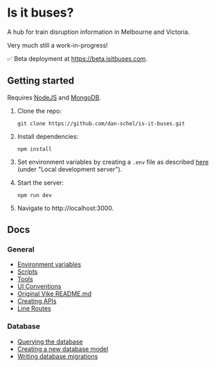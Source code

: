 # Is it buses?

A hub for train disruption information in Melbourne and Victoria.

Very much still a work-in-progress!

✅ Beta deployment at https://beta.isitbuses.com.

## Getting started

Requires [NodeJS](https://nodejs.org/en) and [MongoDB](https://www.mongodb.com/).

1. Clone the repo:

   ```
   git clone https://github.com/dan-schel/is-it-buses.git
   ```

2. Install dependencies:

   ```
   npm install
   ```

3. Set environment variables by creating a `.env` file as described [here](/docs/environment-variables.md#local-development-server) (under "Local development server").

4. Start the server:

   ```
   npm run dev
   ```

5. Navigate to http://localhost:3000.

## Docs

### General

- [Environment variables](/docs/environment-variables.md)
- [Scripts](/docs/scripts.md)
- [Tools](/docs/tools.md)
- [UI Conventions](/docs/ui-conventions.md)
- [Original Vike README.md](/docs/vike-readme.md)
- [Creating APIs](/docs/creating-apis.md)
- [Line Routes](/docs/line-routes.md)

### Database

- [Querying the database](https://github.com/dan-schel/node-db/blob/master/docs/querying-the-database.md)
- [Creating a new database model](https://github.com/dan-schel/node-db/blob/master/docs/creating-a-new-database-model.md)
- [Writing database migrations](https://github.com/dan-schel/node-db/blob/master/docs/writing-database-migrations.md)

